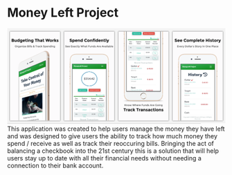 # Money Left Project
<img src="./static/images/app_layouts.png" alt="Application snapshots">
This application was created to help users manage the money they have left and was designed to give users the ability to track how much money they spend / receive as well as track their reoccuring bills.
Bringing the act of balancing a checkbook into the 21st century this is a solution that will help users stay up to date with all their financial needs without needing a connection to their bank account.
